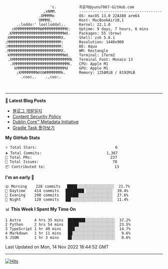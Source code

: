 
```text
                    'c.          최윤혁@yunu7067-GitHub.com
                 ,xNMM.          -------------------------------------
               .OMMMMo           OS: macOS 13.0 22A380 arm64
               OMMM0,            Host: MacBookAir10,1
     .;loddo:' loolloddol;.      Kernel: 22.1.0
   cKMMMMMMMMMMNWMMMMMMMMMM0:    Uptime: 9 days, 7 hours, 6 mins
 .KMMMMMMMMMMMMMMMMMMMMMMMWd.    Packages: 55 (brew)
 XMMMMMMMMMMMMMMMMMMMMMMMX.      Shell: zsh 5.8.1
;MMMMMMMMMMMMMMMMMMMMMMMM:       Resolution: 1440x900
:MMMMMMMMMMMMMMMMMMMMMMMM:       DE: Aqua
.MMMMMMMMMMMMMMMMMMMMMMMMX.      WM: Rectangle
 kMMMMMMMMMMMMMMMMMMMMMMMMWd.    Terminal: iTerm2
 .XMMMMMMMMMMMMMMMMMMMMMMMMMMk   Terminal Font: Monaco 13
  .XMMMMMMMMMMMMMMMMMMMMMMMMK.   CPU: Apple M1
    kMMMMMMMMMMMMMMMMMMMMMMd     GPU: Apple M1
     ;KMMMMMMMWXXWMMMMMMMk.      Memory: 1258MiB / 8192MiB
       .cooc,.    .,coo:.

```

<br />

---

<!--START_SECTION:msrm-->

**📕  Latest Blog Posts**

- [블로그 개발일지](https://yunu7067.github.io/p/blog-development-diary/)
- [Content Security Policy](https://yunu7067.github.io/p/content-security-policy/)
- [Dublin Core™ Metadata Initiative](https://yunu7067.github.io/p/dublincore/)
- [Gradle Task 톺아보기](https://yunu7067.github.io/p/gradle-tasks/)

**My GitHub Stats**
```text
⭐ Total Stars:                                   6
➕ Total Commits:                             1,367
🔀 Total PRs:                                   237
🚩 Total Issues:                                 78
📦 Contributed to:                               13
```

**I'm an early 🐤**
```text
🌞 Morning    228 commits   ████▌░░░░░░░░░░░░░░░░  21.7%
🌆 Daytime    414 commits   ████████▎░░░░░░░░░░░░  39.4%
🌃 Evening    290 commits   █████▊░░░░░░░░░░░░░░░  27.6%
🌙 Night      120 commits   ██▍░░░░░░░░░░░░░░░░░░  11.4%
```

📊 **This Week I Spent My Time On**
```text
1 Astro      4 hrs 35 mins  ███████▊░░░░░░░░░░░░░  37.2%
2 Python     2 hrs 54 mins  ████▉░░░░░░░░░░░░░░░░  23.5%
3 TypeScript 1 hr 49 mins   ███░░░░░░░░░░░░░░░░░░  14.7%
4 Markdown   1 hr 11 mins   ██░░░░░░░░░░░░░░░░░░░   9.6%
5 JSON       1 hr 3 mins    █▊░░░░░░░░░░░░░░░░░░░   8.6%
```

Last Updated on Mon, 14 Nov 2022 18:44:52 GMT

<!--END_SECTION:msrm-->

---

<!-- https://hits.seeyoufarm.com -->  
[![Hits](https://hits.seeyoufarm.com/api/count/incr/badge.svg?url=https%3A%2F%2Fgithub.com%2Fyunu7067&count_bg=%2379C83D&title_bg=%23555555&icon=&icon_color=%23E7E7E7&title=Visited&edge_flat=true)](https://hits.seeyoufarm.com)
